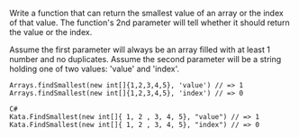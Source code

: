 Write a function that can return the smallest value of an array or the index of that value. The function's 2nd parameter will tell whether it should return the value or the index.

Assume the first parameter will always be an array filled with at least 1 number and no duplicates. Assume the second parameter will be a string holding one of two values: 'value' and 'index'.

```
Arrays.findSmallest(new int[]{1,2,3,4,5}, 'value') // => 1
Arrays.findSmallest(new int[]{1,2,3,4,5}, 'index') // => 0
```
```
C#
Kata.FindSmallest(new int[]{ 1, 2 , 3, 4, 5}, "value") // => 1
Kata.FindSmallest(new int[]{ 1, 2 , 3, 4, 5}, "index") // => 0
```